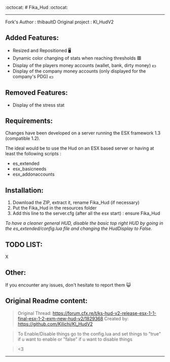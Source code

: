 :octocat: # Fika_Hud :octocat:

---

Fork's Author : thibaultD
Original project : Kl_HudV2

## Added Features:

- Resized and Repositioned :desktop_computer:
- Dynamic color changing of stats when reaching thresholds :red_square:
- Display of the players money accounts (wallet, bank, dirty money) :dollar:
- Display of the company money accounts (only displayed for the company's PDG) :dollar:


## Removed Features: 

- Display of the stress stat

## Requirements:

Changes have been developed on a server running the ESX framework 1.3 (compatible 1.2).

The ideal would be to use the Hud on an ESX based server or having at least the following scripts : 

- es_extended
- esx_basicneeds
- esx_addonaccounts


## Installation: 

1. Download the ZIP, extract it, rename Fika_Hud (if necessary)
2. Put the Fika_Hud in the resources folder
3. Add this line to the server.cfg (after all the esx start) : ensure Fika_Hud

_To have a cleaner general HUD, disable the basic top right HUD by going in the es_extended/config.lua file and changing the HudDisplay to False._


## TODO LIST:
X

## Other: 

If you encounter any issues, don't hesitate to report them :smiley_cat:


## Original Readme content:

> Original Thread: https://forum.cfx.re/t/ks-hud-v2-release-esx-1-1-final-esx-1-2-exm-new-hud-v2/1829368 Created by: https://github.com/Kilichi/Kl_HudV2

> To Enable/Disable things go to the config.lua and set things to "true" if u want to enable or "false" if u want to disable things

> <3

---